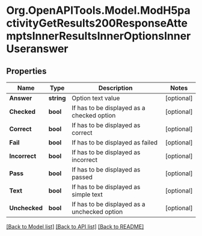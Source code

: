 # Org.OpenAPITools.Model.ModH5pactivityGetResults200ResponseAttemptsInnerResultsInnerOptionsInnerUseranswer

## Properties

Name | Type | Description | Notes
------------ | ------------- | ------------- | -------------
**Answer** | **string** | Option text value | [optional] 
**Checked** | **bool** | If has to be displayed as a checked option | [optional] 
**Correct** | **bool** | If has to be displayed as correct | [optional] 
**Fail** | **bool** | If has to be displayed as failed | [optional] 
**Incorrect** | **bool** | If has to be displayed as incorrect | [optional] 
**Pass** | **bool** | If has to be displayed as passed | [optional] 
**Text** | **bool** | If has to be displayed as simple text | [optional] 
**Unchecked** | **bool** | If has to be displayed as a unchecked option | [optional] 

[[Back to Model list]](../README.md#documentation-for-models) [[Back to API list]](../README.md#documentation-for-api-endpoints) [[Back to README]](../README.md)


